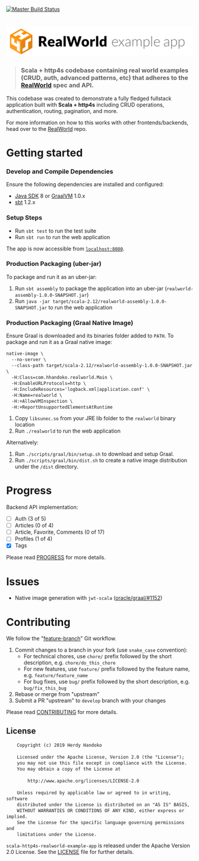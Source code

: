 [![Master Build Status](https://api.travis-ci.org/hhandoko/scala-http4s-realworld-example-app.svg?branch=master)](https://travis-ci.org/hhandoko/scala-http4s-realworld-example-app)

# ![RealWorld Example App using Scala and http4s](media/http4s-realworld-logo.png)

> ### Scala + http4s codebase containing real world examples (CRUD, auth, advanced patterns, etc) that adheres to the [RealWorld](https://github.com/gothinkster/realworld) spec and API.

This codebase was created to demonstrate a fully fledged fullstack application built with **Scala + http4s** including CRUD operations, authentication, routing, pagination, and more.

For more information on how to this works with other frontends/backends, head over to the [RealWorld](https://github.com/gothinkster/realworld) repo.

# Getting started

### Develop and Compile Dependencies

Ensure the following dependencies are installed and configured:

  - [Java SDK] 8 or [GraalVM] 1.0.x
  - [sbt] 1.2.x

### Setup Steps

  - Run `sbt test` to run the test suite
  - Run `sbt run` to run the web application

The app is now accessible from [`localhost:8080`](http://localhost:8080).

### Production Packaging (uber-jar)

To package and run it as an uber-jar:

  1. Run `sbt assembly` to package the application into an uber-jar (`realworld-assembly-1.0.0-SNAPSHOT.jar`)
  1. Run `java -jar target/scala-2.12/realworld-assembly-1.0.0-SNAPSHOT.jar` to run the web application

### Production Packaging (Graal Native Image)

Ensure Graal is downloaded and its binaries folder added to `PATH`. To package and run it as a Graal native image:

```shell
native-image \
  --no-server \
  --class-path target/scala-2.12/realworld-assembly-1.0.0-SNAPSHOT.jar \
  -H:Class=com.hhandoko.realworld.Main \
  -H:EnableURLProtocols=http \
  -H:IncludeResources='logback.xml|application.conf' \
  -H:Name=realworld \
  -H:+AllowVMInspection \
  -H:+ReportUnsupportedElementsAtRuntime
```

  1. Copy `libsunec.so` from your JRE lib folder to the `realworld` binary location
  1. Run `./realworld` to run the web application

Alternatively:

  1. Run `./scripts/graal/bin/setup.sh` to download and setup Graal.
  1. Run `./scripts/graal/bin/dist.sh` to create a native image distribution under the `/dist` directory.

# Progress

Backend API implementation:

  - [ ] Auth (3 of 5)
  - [ ] Articles (0 of 4)
  - [ ] Article, Favorite, Comments (0 of 17)
  - [ ] Profiles (1 of 4)
  - [x] Tags

Please read [PROGRESS] for more details.

# Issues

  - Native image generation with `jwt-scala` ([oracle/graal/#1152](https://github.com/oracle/graal/issues/1152))

# Contributing

We follow the "[feature-branch]" Git workflow.

  1. Commit changes to a branch in your fork (use `snake_case` convention):
     - For technical chores, use `chore/` prefix followed by the short description, e.g. `chore/do_this_chore`
     - For new features, use `feature/` prefix followed by the feature name, e.g. `feature/feature_name`
     - For bug fixes, use `bug/` prefix followed by the short description, e.g. `bug/fix_this_bug`
  1. Rebase or merge from "upstream"
  1. Submit a PR "upstream" to `develop` branch with your changes

Please read [CONTRIBUTING] for more details.


## License

```
    Copyright (c) 2019 Herdy Handoko

    Licensed under the Apache License, Version 2.0 (the "License");
    you may not use this file except in compliance with the License.
    You may obtain a copy of the License at

        http://www.apache.org/licenses/LICENSE-2.0

    Unless required by applicable law or agreed to in writing, software
    distributed under the License is distributed on an "AS IS" BASIS,
    WITHOUT WARRANTIES OR CONDITIONS OF ANY KIND, either express or implied.
    See the License for the specific language governing permissions and
    limitations under the License.
```

`scala-http4s-realworld-example-app` is released under the Apache Version 2.0 License. See the [LICENSE] file for further details.


[CONTRIBUTING]: https://github.com/hhandoko/scala-http4s-realworld-example-app/blob/master/CONTRIBUTING.md
[feature-branch]: http://nvie.com/posts/a-successful-git-branching-model/
[GraalVM]: https://www.graalvm.org/
[Java SDK]: https://adoptopenjdk.net/
[LICENSE]: https://github.com/hhandoko/scala-http4s-realworld-example-app/blob/master/LICENSE
[PROGRESS]: https://github.com/hhandoko/scala-http4s-realworld-example-app/blob/master/PROGRESS.md
[sbt]: https://www.scala-sbt.org/
